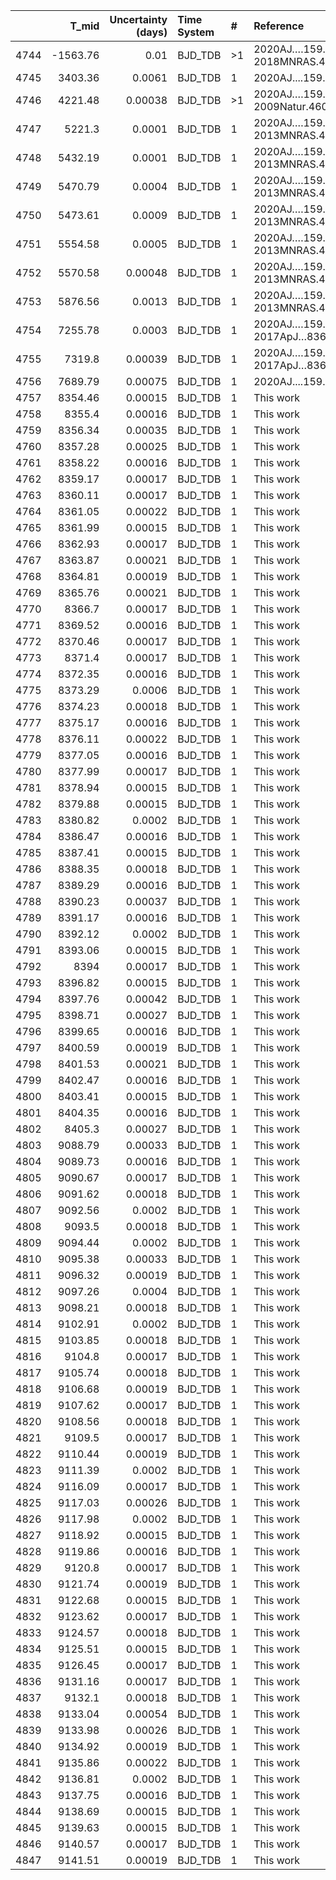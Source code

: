 |      |    T_mid |   Uncertainty (days) | Time System   | #   | Reference                              |
|-----:|---------:|---------------------:|:--------------|:----|:---------------------------------------|
| 4744 | -1563.76 |              0.01    | BJD_TDB       | >1  | 2020AJ….159..150P; 2018MNRAS.477L..21M |
| 4745 |  3403.36 |              0.0061  | BJD_TDB       | 1   | 2020AJ....159..150P                    |
| 4746 |  4221.48 |              0.00038 | BJD_TDB       | >1  | 2020AJ….159..150P; 2009Natur.460.1098H |
| 4747 |  5221.3  |              0.0001  | BJD_TDB       | 1   | 2020AJ….159..150P; 2013MNRAS.428.2645M |
| 4748 |  5432.19 |              0.0001  | BJD_TDB       | 1   | 2020AJ….159..150P; 2013MNRAS.428.2645M |
| 4749 |  5470.79 |              0.0004  | BJD_TDB       | 1   | 2020AJ….159..150P; 2013MNRAS.428.2645M |
| 4750 |  5473.61 |              0.0009  | BJD_TDB       | 1   | 2020AJ….159..150P; 2013MNRAS.428.2645M |
| 4751 |  5554.58 |              0.0005  | BJD_TDB       | 1   | 2020AJ….159..150P; 2013MNRAS.428.2645M |
| 4752 |  5570.58 |              0.00048 | BJD_TDB       | 1   | 2020AJ….159..150P; 2013MNRAS.428.2645M |
| 4753 |  5876.56 |              0.0013  | BJD_TDB       | 1   | 2020AJ….159..150P; 2013MNRAS.428.2645M |
| 4754 |  7255.78 |              0.0003  | BJD_TDB       | 1   | 2020AJ….159..150P; 2017ApJ…836L..24W   |
| 4755 |  7319.8  |              0.00039 | BJD_TDB       | 1   | 2020AJ….159..150P; 2017ApJ…836L..24W   |
| 4756 |  7689.79 |              0.00075 | BJD_TDB       | 1   | 2020AJ....159..150P                    |
| 4757 |  8354.46 |              0.00015 | BJD_TDB       | 1   | This work                              |
| 4758 |  8355.4  |              0.00016 | BJD_TDB       | 1   | This work                              |
| 4759 |  8356.34 |              0.00035 | BJD_TDB       | 1   | This work                              |
| 4760 |  8357.28 |              0.00025 | BJD_TDB       | 1   | This work                              |
| 4761 |  8358.22 |              0.00016 | BJD_TDB       | 1   | This work                              |
| 4762 |  8359.17 |              0.00017 | BJD_TDB       | 1   | This work                              |
| 4763 |  8360.11 |              0.00017 | BJD_TDB       | 1   | This work                              |
| 4764 |  8361.05 |              0.00022 | BJD_TDB       | 1   | This work                              |
| 4765 |  8361.99 |              0.00015 | BJD_TDB       | 1   | This work                              |
| 4766 |  8362.93 |              0.00017 | BJD_TDB       | 1   | This work                              |
| 4767 |  8363.87 |              0.00021 | BJD_TDB       | 1   | This work                              |
| 4768 |  8364.81 |              0.00019 | BJD_TDB       | 1   | This work                              |
| 4769 |  8365.76 |              0.00021 | BJD_TDB       | 1   | This work                              |
| 4770 |  8366.7  |              0.00017 | BJD_TDB       | 1   | This work                              |
| 4771 |  8369.52 |              0.00016 | BJD_TDB       | 1   | This work                              |
| 4772 |  8370.46 |              0.00017 | BJD_TDB       | 1   | This work                              |
| 4773 |  8371.4  |              0.00017 | BJD_TDB       | 1   | This work                              |
| 4774 |  8372.35 |              0.00016 | BJD_TDB       | 1   | This work                              |
| 4775 |  8373.29 |              0.0006  | BJD_TDB       | 1   | This work                              |
| 4776 |  8374.23 |              0.00018 | BJD_TDB       | 1   | This work                              |
| 4777 |  8375.17 |              0.00016 | BJD_TDB       | 1   | This work                              |
| 4778 |  8376.11 |              0.00022 | BJD_TDB       | 1   | This work                              |
| 4779 |  8377.05 |              0.00016 | BJD_TDB       | 1   | This work                              |
| 4780 |  8377.99 |              0.00017 | BJD_TDB       | 1   | This work                              |
| 4781 |  8378.94 |              0.00015 | BJD_TDB       | 1   | This work                              |
| 4782 |  8379.88 |              0.00015 | BJD_TDB       | 1   | This work                              |
| 4783 |  8380.82 |              0.0002  | BJD_TDB       | 1   | This work                              |
| 4784 |  8386.47 |              0.00016 | BJD_TDB       | 1   | This work                              |
| 4785 |  8387.41 |              0.00015 | BJD_TDB       | 1   | This work                              |
| 4786 |  8388.35 |              0.00018 | BJD_TDB       | 1   | This work                              |
| 4787 |  8389.29 |              0.00016 | BJD_TDB       | 1   | This work                              |
| 4788 |  8390.23 |              0.00037 | BJD_TDB       | 1   | This work                              |
| 4789 |  8391.17 |              0.00016 | BJD_TDB       | 1   | This work                              |
| 4790 |  8392.12 |              0.0002  | BJD_TDB       | 1   | This work                              |
| 4791 |  8393.06 |              0.00015 | BJD_TDB       | 1   | This work                              |
| 4792 |  8394    |              0.00017 | BJD_TDB       | 1   | This work                              |
| 4793 |  8396.82 |              0.00015 | BJD_TDB       | 1   | This work                              |
| 4794 |  8397.76 |              0.00042 | BJD_TDB       | 1   | This work                              |
| 4795 |  8398.71 |              0.00027 | BJD_TDB       | 1   | This work                              |
| 4796 |  8399.65 |              0.00016 | BJD_TDB       | 1   | This work                              |
| 4797 |  8400.59 |              0.00019 | BJD_TDB       | 1   | This work                              |
| 4798 |  8401.53 |              0.00021 | BJD_TDB       | 1   | This work                              |
| 4799 |  8402.47 |              0.00016 | BJD_TDB       | 1   | This work                              |
| 4800 |  8403.41 |              0.00015 | BJD_TDB       | 1   | This work                              |
| 4801 |  8404.35 |              0.00016 | BJD_TDB       | 1   | This work                              |
| 4802 |  8405.3  |              0.00027 | BJD_TDB       | 1   | This work                              |
| 4803 |  9088.79 |              0.00033 | BJD_TDB       | 1   | This work                              |
| 4804 |  9089.73 |              0.00016 | BJD_TDB       | 1   | This work                              |
| 4805 |  9090.67 |              0.00017 | BJD_TDB       | 1   | This work                              |
| 4806 |  9091.62 |              0.00018 | BJD_TDB       | 1   | This work                              |
| 4807 |  9092.56 |              0.0002  | BJD_TDB       | 1   | This work                              |
| 4808 |  9093.5  |              0.00018 | BJD_TDB       | 1   | This work                              |
| 4809 |  9094.44 |              0.0002  | BJD_TDB       | 1   | This work                              |
| 4810 |  9095.38 |              0.00033 | BJD_TDB       | 1   | This work                              |
| 4811 |  9096.32 |              0.00019 | BJD_TDB       | 1   | This work                              |
| 4812 |  9097.26 |              0.0004  | BJD_TDB       | 1   | This work                              |
| 4813 |  9098.21 |              0.00018 | BJD_TDB       | 1   | This work                              |
| 4814 |  9102.91 |              0.0002  | BJD_TDB       | 1   | This work                              |
| 4815 |  9103.85 |              0.00018 | BJD_TDB       | 1   | This work                              |
| 4816 |  9104.8  |              0.00017 | BJD_TDB       | 1   | This work                              |
| 4817 |  9105.74 |              0.00018 | BJD_TDB       | 1   | This work                              |
| 4818 |  9106.68 |              0.00019 | BJD_TDB       | 1   | This work                              |
| 4819 |  9107.62 |              0.00017 | BJD_TDB       | 1   | This work                              |
| 4820 |  9108.56 |              0.00018 | BJD_TDB       | 1   | This work                              |
| 4821 |  9109.5  |              0.00017 | BJD_TDB       | 1   | This work                              |
| 4822 |  9110.44 |              0.00019 | BJD_TDB       | 1   | This work                              |
| 4823 |  9111.39 |              0.0002  | BJD_TDB       | 1   | This work                              |
| 4824 |  9116.09 |              0.00017 | BJD_TDB       | 1   | This work                              |
| 4825 |  9117.03 |              0.00026 | BJD_TDB       | 1   | This work                              |
| 4826 |  9117.98 |              0.0002  | BJD_TDB       | 1   | This work                              |
| 4827 |  9118.92 |              0.00015 | BJD_TDB       | 1   | This work                              |
| 4828 |  9119.86 |              0.00016 | BJD_TDB       | 1   | This work                              |
| 4829 |  9120.8  |              0.00017 | BJD_TDB       | 1   | This work                              |
| 4830 |  9121.74 |              0.00019 | BJD_TDB       | 1   | This work                              |
| 4831 |  9122.68 |              0.00015 | BJD_TDB       | 1   | This work                              |
| 4832 |  9123.62 |              0.00017 | BJD_TDB       | 1   | This work                              |
| 4833 |  9124.57 |              0.00018 | BJD_TDB       | 1   | This work                              |
| 4834 |  9125.51 |              0.00015 | BJD_TDB       | 1   | This work                              |
| 4835 |  9126.45 |              0.00017 | BJD_TDB       | 1   | This work                              |
| 4836 |  9131.16 |              0.00017 | BJD_TDB       | 1   | This work                              |
| 4837 |  9132.1  |              0.00018 | BJD_TDB       | 1   | This work                              |
| 4838 |  9133.04 |              0.00054 | BJD_TDB       | 1   | This work                              |
| 4839 |  9133.98 |              0.00026 | BJD_TDB       | 1   | This work                              |
| 4840 |  9134.92 |              0.00019 | BJD_TDB       | 1   | This work                              |
| 4841 |  9135.86 |              0.00022 | BJD_TDB       | 1   | This work                              |
| 4842 |  9136.81 |              0.0002  | BJD_TDB       | 1   | This work                              |
| 4843 |  9137.75 |              0.00016 | BJD_TDB       | 1   | This work                              |
| 4844 |  9138.69 |              0.00015 | BJD_TDB       | 1   | This work                              |
| 4845 |  9139.63 |              0.00015 | BJD_TDB       | 1   | This work                              |
| 4846 |  9140.57 |              0.00017 | BJD_TDB       | 1   | This work                              |
| 4847 |  9141.51 |              0.00019 | BJD_TDB       | 1   | This work                              |